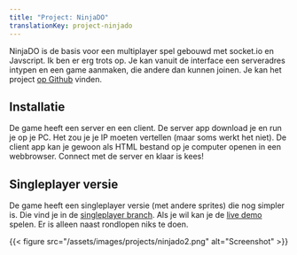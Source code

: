 ```yaml
---
title: "Project: NinjaDO"
translationKey: project-ninjado
---
```


NinjaDO is de basis voor een multiplayer spel gebouwd met socket.io en Javscript. Ik ben er erg trots op. Je kan vanuit de interface een serveradres intypen en een game aanmaken, die andere dan kunnen joinen. Je kan het project [op Github](https://github.com/RobinBoers/NinjaDO) vinden.

## Installatie

De game heeft een server en een client. De server app download je en run je op je PC. Het zou je je IP moeten vertellen (maar soms werkt het niet). De client app kan je gewoon als HTML bestand op je computer openen in een webbrowser. Connect met de server en klaar is kees!

## Singleplayer versie

De game heeft een singleplayer versie (met andere sprites) die nog simpler is. Die vind je in de [singleplayer branch](https://github.com/RobinBoers/NinjaDO/tree/singleplayer). Als je wil kan je de [live demo](https://code.geheimesite.nl/beta/NinjaDO/singleplayer) spelen. Er is alleen naast rondlopen niks te doen.

{{< figure src="/assets/images/projects/ninjado2.png" alt="Screenshot" >}}
